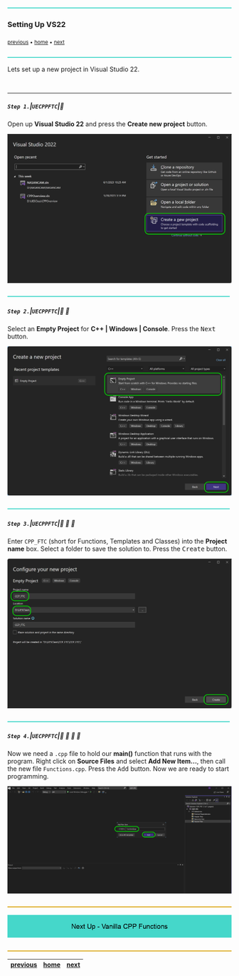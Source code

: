 ![](../images/line3.png)

### Setting Up VS22

<sub>[previous](../) • [home](../README.md#user-content-ue5-cpp-functions--templates--classes) • [next](../)</sub>

![](../images/line3.png)

Lets set up a new project in Visual Studio 22.

<br>

---

##### `Step 1.`\|`UECPPFTC`|:small_blue_diamond:

Open up **Visual Studio 22** and press the **Create new project** button.

![create new vs22 project](images/newProject.png)

![](../images/line2.png)

##### `Step 2.`\|`UECPPFTC`|:small_blue_diamond: :small_blue_diamond: 

Select an **Empty Project** for **C++ | Windows | Console**.  Press the <kbd>Next</kbd> button.

![create an empty c++ project](images/emptycppproj.png)

![](../images/line2.png)

##### `Step 3.`\|`UECPPFTC`|:small_blue_diamond: :small_blue_diamond: :small_blue_diamond:

Enter `CPP_FTC` (short for Functions, Templates and Classes) into the **Project name** box.  Select a folder to save the solution to.  Press the <kbd>Create</kbd> button.

![name project CPP_FTC then press create](images/configureProject.png)

![](../images/line2.png)

##### `Step 4.`\|`UECPPFTC`|:small_blue_diamond: :small_blue_diamond: :small_blue_diamond: :small_blue_diamond:

Now we need a `.cpp` file to hold our **main()** function that runs with the program.  Right click on **Source Files** and select **Add New Item...**, then call the new file `Functions.cpp`.  Press the <kbd>Add</kbd> button.  Now we are ready to start programming.

![add Functions.cpp file](images/addNewCPPFile.png)

![](../images/line.png)

<!-- <img src="https://via.placeholder.com/1000x100/45D7CA/000000/?text=Next Up - Vanilla CPP Functions"> -->

![next up - ](images/banner.png)

![](../images/line.png)

| [previous](../)| [home](../README.md#user-content-ue5-cpp-functions--templates--classes) | [next](../)|
|---|---|---|
